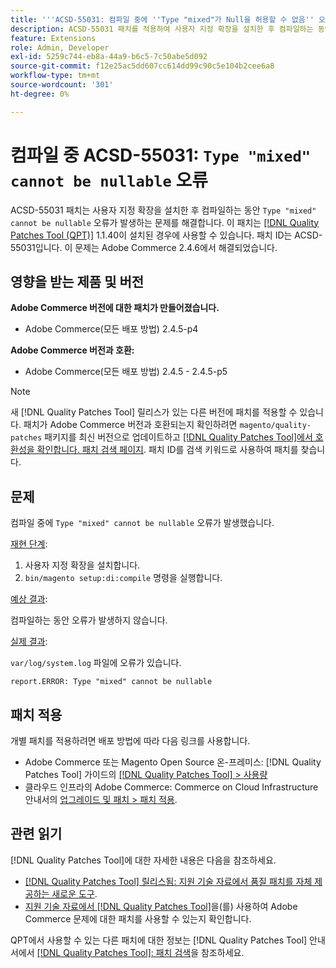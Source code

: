 ```yaml
---
title: '''ACSD-55031: 컴파일 중에 ''Type "mixed"가 Null을 허용할 수 없음'' 오류 발생'''
description: ACSD-55031 패치를 적용하여 사용자 지정 확장을 설치한 후 컴파일하는 동안 *유형 "mixed"가 nullable* 오류가 될 수 없는 Adobe Commerce 문제를 해결합니다.
feature: Extensions
role: Admin, Developer
exl-id: 5259c744-eb8a-44a9-b6c5-7c50abe5d092
source-git-commit: f12e25ac5dd607cc614dd99c90c5e104b2cee6a8
workflow-type: tm+mt
source-wordcount: '301'
ht-degree: 0%

---
```


# 컴파일 중 ACSD-55031: `Type "mixed" cannot be nullable` 오류

ACSD-55031 패치는 사용자 지정 확장을 설치한 후 컴파일하는 동안 `Type "mixed" cannot be nullable` 오류가 발생하는 문제를 해결합니다. 이 패치는 [[!DNL Quality Patches Tool (QPT)]](/help/announcements/adobe-commerce-announcements/magento-quality-patches-released-new-tool-to-self-serve-quality-patches.md) 1.1.40이 설치된 경우에 사용할 수 있습니다. 패치 ID는 ACSD-55031입니다. 이 문제는 Adobe Commerce 2.4.6에서 해결되었습니다.

## 영향을 받는 제품 및 버전

**Adobe Commerce 버전에 대한 패치가 만들어졌습니다.**

* Adobe Commerce(모든 배포 방법) 2.4.5-p4

**Adobe Commerce 버전과 호환:**

* Adobe Commerce(모든 배포 방법) 2.4.5 - 2.4.5-p5

>[!NOTE]
>
>새 [!DNL Quality Patches Tool] 릴리스가 있는 다른 버전에 패치를 적용할 수 있습니다. 패치가 Adobe Commerce 버전과 호환되는지 확인하려면 `magento/quality-patches` 패키지를 최신 버전으로 업데이트하고 [[!DNL Quality Patches Tool]에서 호환성을 확인합니다. 패치 검색 페이지](https://experienceleague.adobe.com/tools/commerce-quality-patches/index.html?lang=ko). 패치 ID를 검색 키워드로 사용하여 패치를 찾습니다.

## 문제

컴파일 중에 `Type "mixed" cannot be nullable` 오류가 발생했습니다.

<u>재현 단계</u>:

1. 사용자 지정 확장을 설치합니다.
1. `bin/magento setup:di:compile` 명령을 실행합니다.

<u>예상 결과</u>:

컴파일하는 동안 오류가 발생하지 않습니다.

<u>실제 결과</u>:

`var/log/system.log` 파일에 오류가 있습니다.

```
report.ERROR: Type "mixed" cannot be nullable
```

## 패치 적용

개별 패치를 적용하려면 배포 방법에 따라 다음 링크를 사용합니다.

* Adobe Commerce 또는 Magento Open Source 온-프레미스: [!DNL Quality Patches Tool] 가이드의 [[!DNL Quality Patches Tool] > 사용량](https://experienceleague.adobe.com/docs/commerce-operations/tools/quality-patches-tool/usage.html?lang=ko)
* 클라우드 인프라의 Adobe Commerce: Commerce on Cloud Infrastructure 안내서의 [업그레이드 및 패치 > 패치 적용](https://experienceleague.adobe.com/docs/commerce-cloud-service/user-guide/develop/upgrade/apply-patches.html?lang=ko).

## 관련 읽기

[!DNL Quality Patches Tool]에 대한 자세한 내용은 다음을 참조하세요.

* [[!DNL Quality Patches Tool] 릴리스됨: 지원 기술 자료에서 품질 패치를 자체 제공하는 새로운 도구](/help/announcements/adobe-commerce-announcements/magento-quality-patches-released-new-tool-to-self-serve-quality-patches.md).
* [지원 기술 자료에서  [!DNL Quality Patches Tool]](/help/support-tools/patches-available-in-qpt-tool/check-patch-for-magento-issue-with-magento-quality-patches.md)을(를) 사용하여 Adobe Commerce 문제에 대한 패치를 사용할 수 있는지 확인합니다.

QPT에서 사용할 수 있는 다른 패치에 대한 정보는 [!DNL Quality Patches Tool] 안내서에서 [[!DNL Quality Patches Tool]: 패치 검색](https://experienceleague.adobe.com/tools/commerce-quality-patches/index.html?lang=ko)을 참조하세요.
